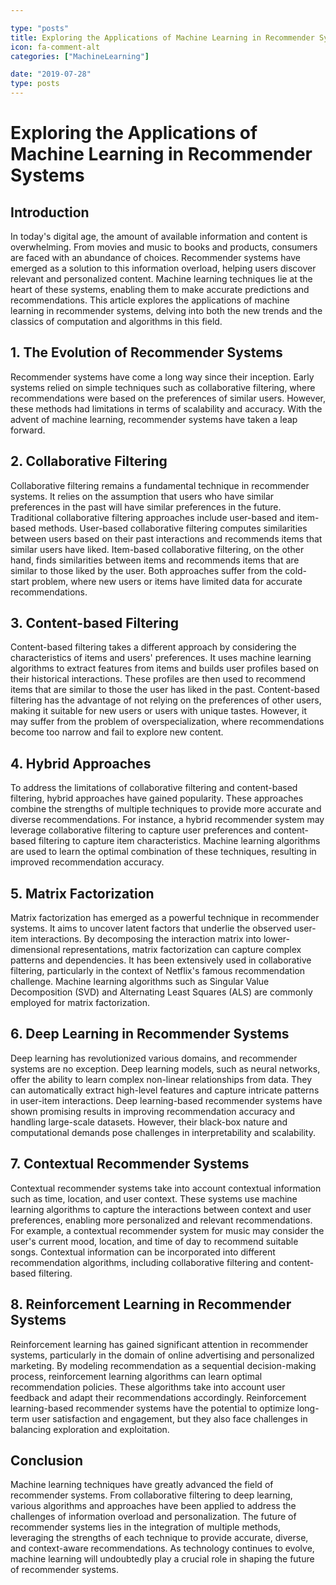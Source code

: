 ```yaml
---

type: "posts"
title: Exploring the Applications of Machine Learning in Recommender Systems
icon: fa-comment-alt
categories: ["MachineLearning"]

date: "2019-07-28"
type: posts
---
```





# Exploring the Applications of Machine Learning in Recommender Systems

## Introduction

In today's digital age, the amount of available information and content is overwhelming. From movies and music to books and products, consumers are faced with an abundance of choices. Recommender systems have emerged as a solution to this information overload, helping users discover relevant and personalized content. Machine learning techniques lie at the heart of these systems, enabling them to make accurate predictions and recommendations. This article explores the applications of machine learning in recommender systems, delving into both the new trends and the classics of computation and algorithms in this field.

## 1. The Evolution of Recommender Systems

Recommender systems have come a long way since their inception. Early systems relied on simple techniques such as collaborative filtering, where recommendations were based on the preferences of similar users. However, these methods had limitations in terms of scalability and accuracy. With the advent of machine learning, recommender systems have taken a leap forward.

## 2. Collaborative Filtering

Collaborative filtering remains a fundamental technique in recommender systems. It relies on the assumption that users who have similar preferences in the past will have similar preferences in the future. Traditional collaborative filtering approaches include user-based and item-based methods. User-based collaborative filtering computes similarities between users based on their past interactions and recommends items that similar users have liked. Item-based collaborative filtering, on the other hand, finds similarities between items and recommends items that are similar to those liked by the user. Both approaches suffer from the cold-start problem, where new users or items have limited data for accurate recommendations.

## 3. Content-based Filtering

Content-based filtering takes a different approach by considering the characteristics of items and users' preferences. It uses machine learning algorithms to extract features from items and builds user profiles based on their historical interactions. These profiles are then used to recommend items that are similar to those the user has liked in the past. Content-based filtering has the advantage of not relying on the preferences of other users, making it suitable for new users or users with unique tastes. However, it may suffer from the problem of overspecialization, where recommendations become too narrow and fail to explore new content.

## 4. Hybrid Approaches

To address the limitations of collaborative filtering and content-based filtering, hybrid approaches have gained popularity. These approaches combine the strengths of multiple techniques to provide more accurate and diverse recommendations. For instance, a hybrid recommender system may leverage collaborative filtering to capture user preferences and content-based filtering to capture item characteristics. Machine learning algorithms are used to learn the optimal combination of these techniques, resulting in improved recommendation accuracy.

## 5. Matrix Factorization

Matrix factorization has emerged as a powerful technique in recommender systems. It aims to uncover latent factors that underlie the observed user-item interactions. By decomposing the interaction matrix into lower-dimensional representations, matrix factorization can capture complex patterns and dependencies. It has been extensively used in collaborative filtering, particularly in the context of Netflix's famous recommendation challenge. Machine learning algorithms such as Singular Value Decomposition (SVD) and Alternating Least Squares (ALS) are commonly employed for matrix factorization.

## 6. Deep Learning in Recommender Systems

Deep learning has revolutionized various domains, and recommender systems are no exception. Deep learning models, such as neural networks, offer the ability to learn complex non-linear relationships from data. They can automatically extract high-level features and capture intricate patterns in user-item interactions. Deep learning-based recommender systems have shown promising results in improving recommendation accuracy and handling large-scale datasets. However, their black-box nature and computational demands pose challenges in interpretability and scalability.

## 7. Contextual Recommender Systems

Contextual recommender systems take into account contextual information such as time, location, and user context. These systems use machine learning algorithms to capture the interactions between context and user preferences, enabling more personalized and relevant recommendations. For example, a contextual recommender system for music may consider the user's current mood, location, and time of day to recommend suitable songs. Contextual information can be incorporated into different recommendation algorithms, including collaborative filtering and content-based filtering.

## 8. Reinforcement Learning in Recommender Systems

Reinforcement learning has gained significant attention in recommender systems, particularly in the domain of online advertising and personalized marketing. By modeling recommendation as a sequential decision-making process, reinforcement learning algorithms can learn optimal recommendation policies. These algorithms take into account user feedback and adapt their recommendations accordingly. Reinforcement learning-based recommender systems have the potential to optimize long-term user satisfaction and engagement, but they also face challenges in balancing exploration and exploitation.

## Conclusion

Machine learning techniques have greatly advanced the field of recommender systems. From collaborative filtering to deep learning, various algorithms and approaches have been applied to address the challenges of information overload and personalization. The future of recommender systems lies in the integration of multiple methods, leveraging the strengths of each technique to provide accurate, diverse, and context-aware recommendations. As technology continues to evolve, machine learning will undoubtedly play a crucial role in shaping the future of recommender systems.